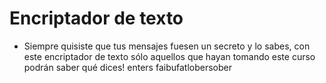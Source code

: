 <h1> Encriptador de texto </h1>

- Siempre quisiste que tus mensajes fuesen un secreto y lo sabes, con este encriptador de texto sólo aquellos que hayan tomando este curso podrán saber qué dices! enters faibufatlobersober
